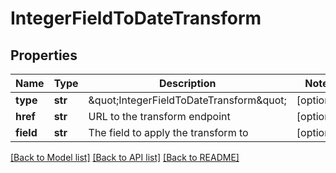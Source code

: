 # IntegerFieldToDateTransform

## Properties
Name | Type | Description | Notes
------------ | ------------- | ------------- | -------------
**type** | **str** | \&quot;IntegerFieldToDateTransform\&quot; | [optional] 
**href** | **str** | URL to the transform endpoint | [optional] 
**field** | **str** | The field to apply the transform to | [optional] 

[[Back to Model list]](../README.md#documentation-for-models) [[Back to API list]](../README.md#documentation-for-api-endpoints) [[Back to README]](../README.md)


